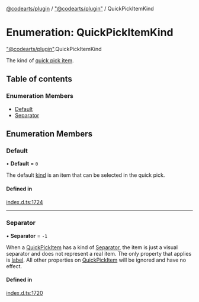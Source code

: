 [@codearts/plugin](../README.md) / ["@codearts/plugin"](../modules/_codearts_plugin_.md) / QuickPickItemKind

# Enumeration: QuickPickItemKind

["@codearts/plugin"](../modules/_codearts_plugin_.md).QuickPickItemKind

The kind of [quick pick item](../interfaces/codearts_plugin_.QuickPickItem.md).

## Table of contents

### Enumeration Members

- [Default](codearts_plugin_.QuickPickItemKind.md#default)
- [Separator](codearts_plugin_.QuickPickItemKind.md#separator)

## Enumeration Members

### Default

• **Default** = ``0``

The default [kind](../interfaces/codearts_plugin_.QuickPickItem.md#kind) is an item that can be selected in the quick pick.

#### Defined in

[index.d.ts:1724](https://github.com/xyz-fish/cloudide-plugin-api/blob/9927cd6/index.d.ts#L1724)

___

### Separator

• **Separator** = ``-1``

When a [QuickPickItem](../interfaces/codearts_plugin_.QuickPickItem.md) has a kind of [Separator](codearts_plugin_.QuickPickItemKind.md#separator), the item is just a visual separator and does not represent a real item.
The only property that applies is [label](../interfaces/codearts_plugin_.QuickPickItem.md#label). All other properties on [QuickPickItem](../interfaces/codearts_plugin_.QuickPickItem.md) will be ignored and have no effect.

#### Defined in

[index.d.ts:1720](https://github.com/xyz-fish/cloudide-plugin-api/blob/9927cd6/index.d.ts#L1720)
